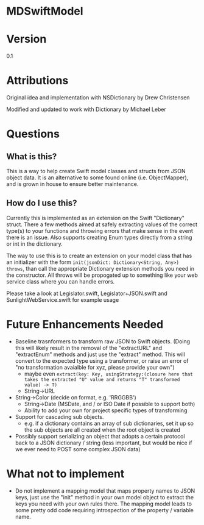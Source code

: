 MDSwiftModel
===========
# Version #
0.1

# Attributions #
Original idea and implementation with NSDictionary by Drew Christensen

Modified and updated to work with Dictionary by Michael Leber

# Questions
## What is this? ##
This is a way to help create Swift model classes and structs from JSON object data. It is an alternative to some found online (i.e. ObjectMapper), and is grown in house to ensure better maintenance.

## How do I use this? ##
Currently this is implemented as an extension on the Swift "Dictionary" struct. There a few methods aimed at safely extracting values of the correct type(s) to your functions and throwing errors that make sense in the event there is an issue. Also supports creating Enum types directly from a string or int in the dictionary.

The way to use this is to create an extension on your model class that has an initializer with the form `init(jsonDict: Dictionary<String, Any>) throws`, than call the appropriate Dictionary extension methods you need in the constructor. All throws will be propogated up to something like your web service class where you can handle errors. 

Please take a look at Legislator.swift, Legislator+JSON.swift and SunlightWebService.swift for example usage 


# Future Enhancements Needed ##
- Baseline trasnformers to transform raw JSON to Swift objects. (Doing this will likely result in the removal of the "extractURL" and "extractEnum" methods and just use the "extract" method. This will convert to the expected type using a transformer, or raise an error of "no transformation avaialble for xyz, please provide your own")
    - maybe even `extract(key: Key, usingStrategy:(closure here that takes the extracted "U" value and returns "T" transformed value) -> T)`
    - String->URL
- String->Color (decide on format, e.g. 'RRGGBB')
    - String->Date (MSDate, and / or ISO Date if possible to support both)
    - Ability to add your own for project specific types of transforming
- Support for cascading sub objects.
    - e.g. if a dictionary contains an array of sub dictionaries, set it up so the sub objects are all created when the root object is created
- Possibly support serializing an object that adopts a certain protocol back to a JSON dictionary / string (less important, but would be nice if we ever need to POST some complex JSON data)

# What not to implement #
- Do not implement a mapping model that maps property names to JSON keys, just use the "init" method in your own model object to extract the keys you need with your own rules there. The mapping model leads to some pretty odd code requiring introspection of the property / variable name. 
